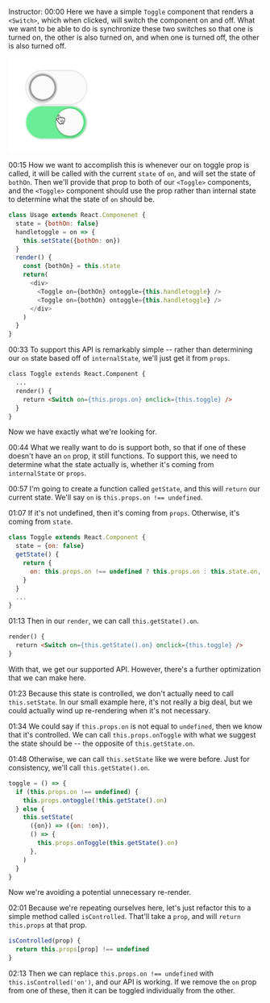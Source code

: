Instructor: 00:00 Here we have a simple `Toggle` component that renders a `<Switch>`, which when clicked, will switch the component on and off. What we want to be able to do is synchronize these two switches so that one is turned on, the other is also turned on, and when one is turned off, the other is also turned off.

![unsyncronized switches](../images/react-make-controlled-react-components-with-control-props-77b6f408-unsyncronized-switches.png)

00:15 How we want to accomplish this is whenever our on toggle prop is called, it will be called with the current `state` of `on`, and will set the state of `bothOn`. Then we'll provide that prop to both of our `<Toggle>` components, and the `<Toggle>` component should use the prop rather than internal state to determine what the state of `on` should be.

```javascript
class Usage extends React.Componenet {
  state = {bothOn: false}
  handletoggle = on => {
    this.setState({bothOn: on})
  }
  render() {
    const {bothOn} = this.state
    return(
      <div> 
        <Toggle on={bothOn} ontoggle={this.handletoggle} />
        <Toggle on={bothOn} ontoggle={this.handletoggle} />
      </div>
    )
  }
}
```

00:33 To support this API is remarkably simple -- rather than determining our `on` state based off of `internalState`, we'll just get it from `props`. 

```html
class Toggle extends React.Component {
  ...
  render() {
    return <Switch on={this.props.on} onclick={this.toggle} />
  }
}
```

Now we have exactly what we're looking for.

00:44 What we really want to do is support both, so that if one of these doesn't have an `on` prop, it still functions. To support this, we need to determine what the state actually is, whether it's coming from `internalState` or `props`.

00:57 I'm going to create a function called `getState`, and this will `return` our current state. We'll say `on` is `this.props.on !== undefined`.

01:07 If it's not undefined, then it's coming from `props`. Otherwise, it's coming from `state`.

```javascript
class Toggle extends React.Component {
  state = {on: false}
  getState() {
    return {
      on: this.props.on !== undefined ? this.props.on : this.state.on,
    }
  }
  ...
}

```

01:13 Then in our `render`, we can call `this.getState().on`. 

```html
render() {
  return <Switch on={this.getState().on} onclick={this.toggle} />
}
```

With that, we get our supported API. However, there's a further optimization that we can make here.

01:23 Because this state is controlled, we don't actually need to call `this.setState`. In our small example here, it's not really a big deal, but we could actually wind up re-rendering when it's not necessary.

01:34 We could say if `this.props.on` is not equal to `undefined`, then we know that it's controlled. We can call `this.props.onToggle` with what we suggest the state should be -- the opposite of `this.getState.on`.

01:48 Otherwise, we can call `this.setState` like we were before. Just for consistency, we'll call `this.getState().on`. 

```javascript
toggle = () => {
  if (this.props.on !== undefined) {
    this.props.ontoggle(!this.getState().on)
  } else {
    this.setState(
      ({on}) => ({on: !on}),
      () => {
        this.props.onToggle(this.getState().on)
      },
    )
  }
}
```

Now we're avoiding a potential unnecessary re-render.

02:01 Because we're repeating ourselves here, let's just refactor this to a simple method called `isControlled`. That'll take a `prop`, and will `return this.props` at that prop.

```javascript
isControlled(prop) {
  return this.props[prop] !== undefined
}
```

02:13 Then we can replace `this.props.on !== undefined` with `this.isControlled('on')`, and our API is working. If we remove the `on` prop from one of these, then it can be toggled individually from the other.
